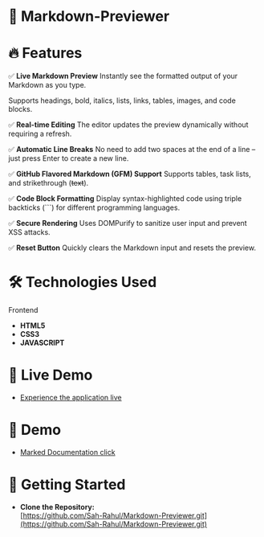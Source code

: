 # 🎯 Markdown-Previewer

# 🔥 Features
✅ **Live Markdown Preview**
Instantly see the formatted output of your Markdown as you type.

Supports headings, bold, italics, lists, links, tables, images, and code blocks.

✅ **Real-time Editing**
The editor updates the preview dynamically without requiring a refresh.

✅ **Automatic Line Breaks**
No need to add two spaces at the end of a line – just press Enter to create a new line.

✅ **GitHub Flavored Markdown (GFM) Support**
Supports tables, task lists, and strikethrough (~~text~~).

✅ **Code Block Formatting**
Display syntax-highlighted code using triple backticks (```) for different programming languages.

✅ **Secure Rendering**
Uses DOMPurify to sanitize user input and prevent XSS attacks.

✅ **Reset Button**
Quickly clears the Markdown input and resets the preview.

# 🛠️ Technologies Used
  Frontend
  - **HTML5** 
  - **CSS3**
  - **JAVASCRIPT**
# 🚀 Live Demo
- [Experience the application live](https://markdown-previewer-blush-eight.vercel.app/)

# 🎯 Demo
- [
Marked Documentation click ](https://marked.js.org/)

# 🚀 Getting Started
- **Clone the Repository:**  
  [https://github.com/Sah-Rahul/Markdown-Previewer.git](https://github.com/Sah-Rahul/Markdown-Previewer.git)
